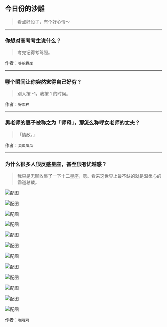 ## 今日份的沙雕

> 看点好段子，有个好心情～


 
---

### 你想对高考考生说什么？

> 考完记得考驾照。


作者：`等船靠岸`

---

### 哪个瞬间让你突然觉得自己好穷？

> 别人按 -1，我按 1 的时候。


作者：`好索种`

---

### 男老师的妻子被称之为「师母」，那怎么称呼女老师的丈夫？

> 「情敌。」


作者：`卖瓜瓜瓜`

---

### 为什么很多人很反感星座，甚至很有优越感？

> 我只是无聊收集了一下十二星座，嗯。看来这世界上最不缺的就是温柔心的霸道总裁。



![配图](http://pic1.zhimg.com/70/1c164349e80ff3321850668277bcf454_b.jpg)



![配图](http://pic1.zhimg.com/70/ce47a514964e9f27ffbc1ce182c56adc_b.jpg)



![配图](http://pic4.zhimg.com/70/ef3faea4d01b613bee0dc68c81c9bba7_b.jpg)



![配图](http://pic2.zhimg.com/70/20e53472feb43d5fbda66375381f9491_b.jpg)



![配图](http://pic3.zhimg.com/70/06785129646c08a16197d18eaa84d426_b.jpg)



![配图](http://pic1.zhimg.com/70/2877ad85c06ecf836c9a04ba86c58e14_b.jpg)



![配图](http://pic4.zhimg.com/70/2190658e8bb6bee6b702967d18dc494f_b.jpg)



![配图](http://pic2.zhimg.com/70/e8ae03254e6e33f88aa920e9e22ccd91_b.jpg)



![配图](http://pic3.zhimg.com/70/dc1f884486469c2b6ba9646992c95aa2_b.jpg)



![配图](http://pic3.zhimg.com/70/41750272c6482632bdbe0c6f52acc412_b.jpg)



![配图](http://pic4.zhimg.com/70/f4e206ddc21550d772687617737bf403_b.jpg)



![配图](http://pic2.zhimg.com/70/3ba7244fda5790a9f6242c787a72b7c1_b.jpg)


作者：`咖喱鸡`